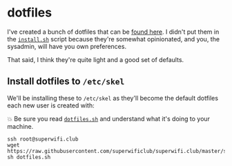 # dotfiles

I've created a bunch of dotfiles that can be [found here](../dotfiles). I didn't put them in the [`install.sh`](../scripts/install.sh) script because they're somewhat opinionated, and you, the sysadmin, will have you own preferences.

That said, I think they're quite light and a good set of defaults.

## Install dotfiles to `/etc/skel`

We'll be installing these to `/etc/skel` as they'll become the default dotfiles each new user is created with:

:boom: Be sure you read [`dotfiles.sh`](../scripts/dotfiles.sh) and understand what it's doing to your machine.

    ssh root@superwifi.club
    wget https://raw.githubusercontent.com/superwificlub/superwifi.club/master/scripts/dotfiles.sh
    sh dotfiles.sh
